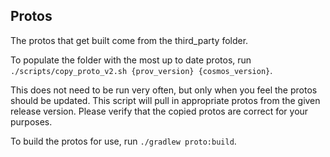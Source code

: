## Protos

The protos that get built come from the third_party folder.

To populate the folder with the most up to date protos, run `./scripts/copy_proto_v2.sh {prov_version} {cosmos_version}`.

This does not need to be run very often, but only when you feel the protos should be updated.
This script will pull in appropriate protos from the given release version. Please verify that the copied protos are 
correct for your purposes.

To build the protos for use, run `./gradlew proto:build`.
